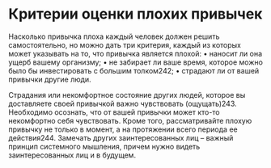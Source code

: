 # Критерии оценки плохих привычек

Насколько привычка плоха каждый человек должен решить самостоятельно, но можно дать три критерия, каждый из которых может указывать на то, что привычка является плохой:
• наносит ли она ущерб вашему организму;
• не забирает ли ваше время, которое можно было бы инвестировать с большим толком242;
• страдают ли от вашей привычки другие люди.

Страдания или некомфортное состояние других людей, которое вы доставляете своей привычкой важно чувствовать (ощущать)243. Необходимо осознать, что от вашей привычки может кто-то некомфортно себя чувствовать. Кроме того, рассматривайте плохую привычку не только в момент, а на протяжении всего периода ее действия244. Замечать других заинтересованных лиц – важный принцип системного мышления, причем нужно видеть заинтересованных лиц и в будущем.
